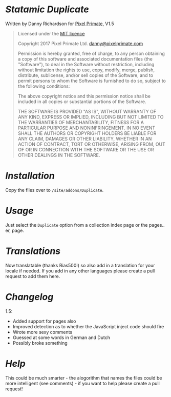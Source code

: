 *Statamic Duplicate*
==
Written by Danny Richardson for [Pixel Primate](http://www.pixelprimate.com), V1.5

> Licensed under the [MIT licence](https://opensource.org/licenses/MIT)
>
> Copyright 2017 Pixel Primate Ltd.  danny@pixelprimate.com
> 
> Permission is hereby granted, free of charge, to any person obtaining a copy of this software and associated documentation files (the "Software"), to deal in the Software without restriction, including without limitation the rights to use, copy, modify, merge, publish, distribute, sublicense, and/or sell copies of the Software, and to permit persons to whom the Software is furnished to do so, subject to the following conditions:
> 
> The above copyright notice and this permission notice shall be included in all copies or substantial portions of the Software.
> 
> THE SOFTWARE IS PROVIDED "AS IS", WITHOUT WARRANTY OF ANY KIND, EXPRESS OR IMPLIED, INCLUDING BUT NOT LIMITED TO THE WARRANTIES OF MERCHANTABILITY, FITNESS FOR A PARTICULAR PURPOSE AND NONINFRINGEMENT. IN NO EVENT SHALL THE AUTHORS OR COPYRIGHT HOLDERS BE LIABLE FOR ANY CLAIM, DAMAGES OR OTHER LIABILITY, WHETHER IN AN ACTION OF CONTRACT, TORT OR OTHERWISE, ARISING FROM, OUT OF OR IN CONNECTION WITH THE SOFTWARE OR THE USE OR OTHER DEALINGS IN THE SOFTWARE.

*Installation*
==

Copy the files over to `/site/addons/Duplicate`.


*Usage*
==

Just select the `Duplicate` option from a collection index page or the pages.. er, page.


*Translations*
==
Now translatable (thanks Rias500!) so also add in a translation for your locale if needed. If you add in any other languages please create a pull request to add them here.


*Changelog*
==
1.5:
- Added support for pages also
- Improved detection as to whether the JavaScript inject code should fire
- Wrote more sexy comments
- Guessed at some words in German and Dutch
- Possibly broke something


*Help*
==

This could be much smarter - the alogorithm that names the files could be more intelligent (see comments) - if you want to help please create a pull request!
